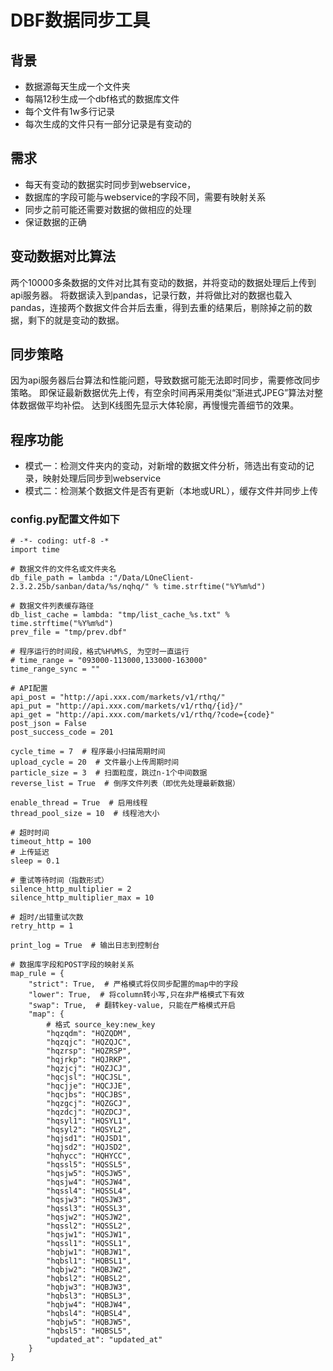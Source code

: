 # DBF数据同步工具

## 背景
- 数据源每天生成一个文件夹
- 每隔12秒生成一个dbf格式的数据库文件
- 每个文件有1w多行记录
- 每次生成的文件只有一部分记录是有变动的

## 需求
- 每天有变动的数据实时同步到webservice，
- 数据库的字段可能与webservice的字段不同，需要有映射关系
- 同步之前可能还需要对数据的做相应的处理
- 保证数据的正确

## 变动数据对比算法
两个10000多条数据的文件对比其有变动的数据，并将变动的数据处理后上传到api服务器。
将数据读入到pandas，记录行数，并将做比对的数据也载入pandas，连接两个数据文件合并后去重，得到去重的结果后，剔除掉之前的数据，剩下的就是变动的数据。

## 同步策略
因为api服务器后台算法和性能问题，导致数据可能无法即时同步，需要修改同步策略。
即保证最新数据优先上传，有空余时间再采用类似“渐进式JPEG”算法对整体数据做平均补偿。
达到K线图先显示大体轮廓，再慢慢完善细节的效果。

## 程序功能
- 模式一：检测文件夹内的变动，对新增的数据文件分析，筛选出有变动的记录，映射处理后同步到webservice
- 模式二：检测某个数据文件是否有更新（本地或URL），缓存文件并同步上传

### config.py配置文件如下
```
# -*- coding: utf-8 -*
import time

# 数据文件的文件名或文件夹名
db_file_path = lambda :"/Data/LOneClient-2.3.2.25b/sanban/data/%s/nqhq/" % time.strftime("%Y%m%d")

# 数据文件列表缓存路径
db_list_cache = lambda: "tmp/list_cache_%s.txt" % time.strftime("%Y%m%d")
prev_file = "tmp/prev.dbf"

# 程序运行的时间段，格式%H%M%S, 为空时一直运行
# time_range = "093000-113000,133000-163000"
time_range_sync = ""

# API配置
api_post = "http://api.xxx.com/markets/v1/rthq/"
api_put = "http://api.xxx.com/markets/v1/rthq/{id}/"
api_get = "http://api.xxx.com/markets/v1/rthq/?code={code}"
post_json = False
post_success_code = 201

cycle_time = 7  # 程序最小扫描周期时间
upload_cycle = 20  # 文件最小上传周期时间
particle_size = 3  # 扫面粒度，跳过n-1个中间数据
reverse_list = True  # 倒序文件列表（即优先处理最新数据）

enable_thread = True  # 启用线程
thread_pool_size = 10  # 线程池大小

# 超时时间
timeout_http = 100
# 上传延迟
sleep = 0.1

# 重试等待时间（指数形式）
silence_http_multiplier = 2
silence_http_multiplier_max = 10

# 超时/出错重试次数
retry_http = 1

print_log = True  # 输出日志到控制台

# 数据库字段和POST字段的映射关系
map_rule = {
    "strict": True,  # 严格模式将仅同步配置的map中的字段
    "lower": True,  # 将column转小写,只在非严格模式下有效
    "swap": True,  # 翻转key-value, 只能在严格模式开启
    "map": {
        # 格式 source_key:new_key
        "hqzqdm": "HQZQDM",
        "hqzqjc": "HQZQJC",
        "hqzrsp": "HQZRSP",
        "hqjrkp": "HQJRKP",
        "hqzjcj": "HQZJCJ",
        "hqcjsl": "HQCJSL",
        "hqcjje": "HQCJJE",
        "hqcjbs": "HQCJBS",
        "hqzgcj": "HQZGCJ",
        "hqzdcj": "HQZDCJ",
        "hqsyl1": "HQSYL1",
        "hqsyl2": "HQSYL2",
        "hqjsd1": "HQJSD1",
        "hqjsd2": "HQJSD2",
        "hqhycc": "HQHYCC",
        "hqssl5": "HQSSL5",
        "hqsjw5": "HQSJW5",
        "hqsjw4": "HQSJW4",
        "hqssl4": "HQSSL4",
        "hqsjw3": "HQSJW3",
        "hqssl3": "HQSSL3",
        "hqsjw2": "HQSJW2",
        "hqssl2": "HQSSL2",
        "hqsjw1": "HQSJW1",
        "hqssl1": "HQSSL1",
        "hqbjw1": "HQBJW1",
        "hqbsl1": "HQBSL1",
        "hqbjw2": "HQBJW2",
        "hqbsl2": "HQBSL2",
        "hqbjw3": "HQBJW3",
        "hqbsl3": "HQBSL3",
        "hqbjw4": "HQBJW4",
        "hqbsl4": "HQBSL4",
        "hqbjw5": "HQBJW5",
        "hqbsl5": "HQBSL5",
        "updated_at": "updated_at"
    }
}
```
